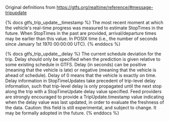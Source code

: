 Original definitions from https://gtfs.org/realtime/reference/#message-tripupdate

{% docs gtfs_trip_update__timestamp %}
The most recent moment at which the vehicle's real-time progress was measured to estimate StopTimes in the future. When StopTimes in the past are provided, arrival/departure times may be earlier than this value. In POSIX time (i.e., the number of seconds since January 1st 1970 00:00:00 UTC).
{% enddocs %}

{% docs gtfs_trip_update__delay %}
The current schedule deviation for the trip. Delay should only be specified when the prediction is given relative to some existing schedule in GTFS.
Delay (in seconds) can be positive (meaning that the vehicle is late) or negative (meaning that the vehicle is ahead of schedule). Delay of 0 means that the vehicle is exactly on time.
Delay information in StopTimeUpdates take precedent of trip-level delay information, such that trip-level delay is only propagated until the next stop along the trip with a StopTimeUpdate delay value specified.
Feed providers are strongly encouraged to provide a TripUpdate.timestamp value indicating when the delay value was last updated, in order to evaluate the freshness of the data.
Caution: this field is still experimental, and subject to change. It may be formally adopted in the future.
{% enddocs %}
